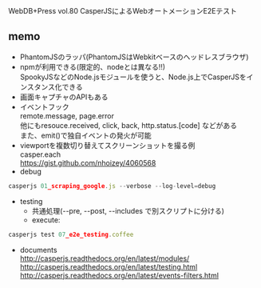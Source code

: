 WebDB+Press vol.80
CasperJSによるWebオートメーションE2Eテスト

## memo
- PhantomJSのラッパ(PhantomJSはWebkitベースのヘッドレスブラウザ)
- npmが利用できる(限定的、nodeとは異なる!!)  
SpookyJSなどのNode.jsモジュールを使うと、Node.js上でCasperJSをインスタンス化できる
- 画面キャプチャのAPIもある
- イベントフック  
remote.message, page.error  
他にもresouce.received, click, back, http.status.[code] などがある  
また、emit()で独自イベントの発火が可能  
- viewportを複数切り替えてスクリーンショットを撮る例  
casper.each  
https://gist.github.com/nhoizey/4060568
- debug  
```js
casperjs 01_scraping_google.js --verbose --log-level=debug
```
- testing  
  - 共通処理(--pre, --post, --includes で別スクリプトに分ける)
  - execute:  
```js
casperjs test 07_e2e_testing.coffee
```
- documents  
http://casperjs.readthedocs.org/en/latest/modules/  
http://casperjs.readthedocs.org/en/latest/testing.html  
http://casperjs.readthedocs.org/en/latest/events-filters.html